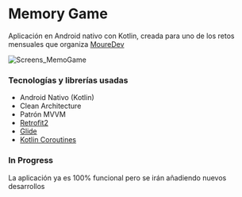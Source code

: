 # Memory Game

Aplicación en Android nativo con Kotlin, creada para uno de los retos mensuales que organiza [MoureDev](https://github.com/mouredev "MoureDev")

![Screens_MemoGame](https://user-images.githubusercontent.com/26325224/193872504-4aef8524-bbb1-4c32-9633-5cd00b0cc997.png)


### Tecnologías  y librerías usadas
- Android Nativo (Kotlin)
- Clean Architecture
- Patrón MVVM
- [Retrofit2](https://github.com/square/retrofit "Retrofit2")
- [Glide](https://github.com/bumptech/glide "Glide")
- [Kotlin Coroutines](https://kotlinlang.org/docs/coroutines-overview.html "Kotlin Coroutines")

### In Progress
La aplicación ya es 100% funcional pero se irán añadiendo nuevos desarrollos
